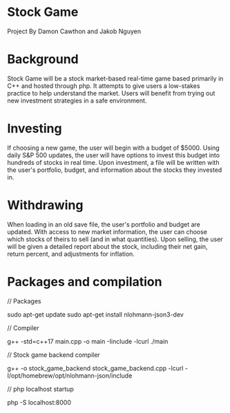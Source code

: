 # Stock Game
Project By Damon Cawthon and Jakob Nguyen
# Background
Stock Game will be a stock market-based real-time game based primarily in C++ and hosted through php. It attempts to give users a low-stakes practice to help understand the market. Users will benefit from trying out new investment strategies in a safe environment.
# Investing
If choosing a new game, the user will begin with a budget of $5000. Using daily S&P 500 updates, the user will have options to invest this budget into hundreds of stocks in real time. Upon investment, a file will be written with the user's portfolio, budget, and information about the stocks they invested in.
# Withdrawing
When loading in an old save file, the user's portfolio and budget are updated. With access to new market information, the user can choose which stocks of theirs to sell (and in what quantities). Upon selling, the user will be given a detailed report about the stock, including their net gain, return percent, and adjustments for inflation.


# Packages and compilation
// Packages

sudo apt-get update
sudo apt-get install nlohmann-json3-dev

// Compiler

g++ -std=c++17 main.cpp -o main -Iinclude -lcurl
./main


// Stock game backend compiler

g++ -o stock_game_backend stock_game_backend.cpp -lcurl -I/opt/homebrew/opt/nlohmann-json/include

// php localhost startup

php -S localhost:8000
